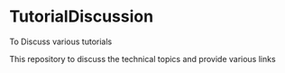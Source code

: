 # TutorialDiscussion
To Discuss various tutorials

This repository to discuss the technical topics and provide various links
